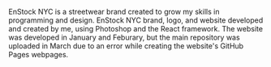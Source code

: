 EnStock NYC is a streetwear brand created to grow my skills in programming and design. 
EnStock NYC brand, logo, and website developed and created by me, using Photoshop and the React framework. The website was developed in January and Feburary, but the main repository was uploaded in March due to an error while creating the website's GitHub Pages webpages. 
